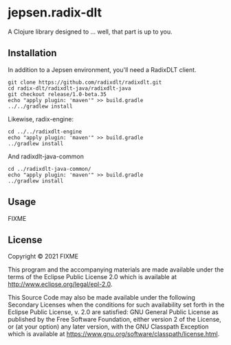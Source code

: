 # jepsen.radix-dlt

A Clojure library designed to ... well, that part is up to you.

## Installation

In addition to a Jepsen environment, you'll need a RadixDLT client.

```
git clone https://github.com/radixdlt/radixdlt.git
cd radix-dlt/radixdlt-java/radixdlt-java
git checkout release/1.0-beta.35
echo "apply plugin: 'maven'" >> build.gradle
../../gradlew install
```

Likewise, radix-engine:

```
cd ../../radixdlt-engine
echo "apply plugin: 'maven'" >> build.gradle
../gradlew install
```

And radixdlt-java-common

```
cd ../radixdlt-java-common/
echo "apply plugin: 'maven'" >> build.gradle
../gradlew install
```

## Usage

FIXME

## License

Copyright © 2021 FIXME

This program and the accompanying materials are made available under the
terms of the Eclipse Public License 2.0 which is available at
http://www.eclipse.org/legal/epl-2.0.

This Source Code may also be made available under the following Secondary
Licenses when the conditions for such availability set forth in the Eclipse
Public License, v. 2.0 are satisfied: GNU General Public License as published by
the Free Software Foundation, either version 2 of the License, or (at your
option) any later version, with the GNU Classpath Exception which is available
at https://www.gnu.org/software/classpath/license.html.
